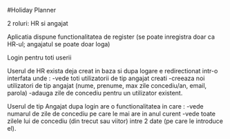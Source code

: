#Holiday Planner

2 roluri: HR si angajat

Aplicatia dispune functionalitatea de register (se poate inregistra doar ca HR-ul; angajatul se poate doar loga)

Login pentru toti userii

Userul de HR  exista deja creat in baza si dupa logare e redirectionat intr-o interfata unde :
 -vede toti utilizatorii de tip angajat creati
 -creeaza noi utilizatori de tip angajat (nume, prenume, max zile concediu/an, email, parola)
 -adauga zile de concediu pentru un utilizator existent.

Userul de tip Angajat dupa login are o functionalitatea in care :
-vede numarul de zile de concediu pe care le mai are in anul curent
-vede toate zilele lui de concediu (din trecut sau viitor) intre 2 date (pe care le introduce el).